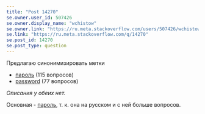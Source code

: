 ```yaml
---
title: "Post 14270"
se.owner.user_id: 507426
se.owner.display_name: "wchistow"
se.owner.link: "https://ru.meta.stackoverflow.com/users/507426/wchistow"
se.link: "https://ru.meta.stackoverflow.com/q/14270"
se.post_id: 14270
se.post_type: question
---
```

<p>Предлагаю синонимизировать метки</p>
<ul>
<li><a href="https://ru.stackoverflow.com/questions/tagged/%d0%bf%d0%b0%d1%80%d0%be%d0%bb%d1%8c" class="s-tag post-tag" title="показать вопросы с меткой [пароль]" aria-label="показать вопросы с меткой [пароль]" rel="tag" aria-labelledby="tag-пароль-tooltip-container" data-tag-menu-origin="Unknown">пароль</a> (115 вопросов)</li>
<li><a href="https://ru.stackoverflow.com/questions/tagged/password" class="s-tag post-tag" title="показать вопросы с меткой [password]" aria-label="показать вопросы с меткой [password]" rel="tag" aria-labelledby="tag-password-tooltip-container" data-tag-menu-origin="Unknown">password</a> (77 вопросов)</li>
</ul>
<p><em>Описания у обеих нет.</em></p>
<p>Основная - <a href="https://ru.stackoverflow.com/questions/tagged/%d0%bf%d0%b0%d1%80%d0%be%d0%bb%d1%8c" class="s-tag post-tag" title="показать вопросы с меткой [пароль]" aria-label="показать вопросы с меткой [пароль]" rel="tag" aria-labelledby="tag-пароль-tooltip-container" data-tag-menu-origin="Unknown">пароль</a>, т. к. она на русском и с ней больше вопросов.</p>
